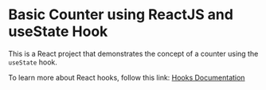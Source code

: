 # Basic Counter using ReactJS and useState Hook

This is a React project that demonstrates the concept of a counter using the `useState` hook.

To learn more about React hooks, follow this link: [Hooks Documentation](https://github.com/Hardi185/ReactJS/blob/main/Hooks.md)
